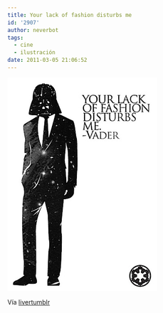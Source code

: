```yaml
---
title: Your lack of fashion disturbs me
id: '2907'
author: neverbot
tags:
  - cine
  - ilustración
date: 2011-03-05 21:06:52
---
```


![201103052105.jpg](./your-lack-of-fashion-disturbs-me/201103052105.jpg)

Vía [livertumblr](http://livercake.tumblr.com/post/3349109239/ianbrooks-dark-nice-looking-side-by-patrick)